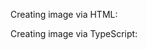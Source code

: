 Creating image via HTML:
    <snippet id='creating-image-html'/>

Creating image via TypeScript:
    <snippet id='creating-image-code'/>